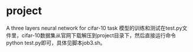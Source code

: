 # project
A three layers neural network for cifar-10 task
模型的训练和测试在test.py文件里，cifar-10数据集从官网下载解压到project目录下，然后直接运行命令 python test.py即可，具体见脚本job3.sh。
